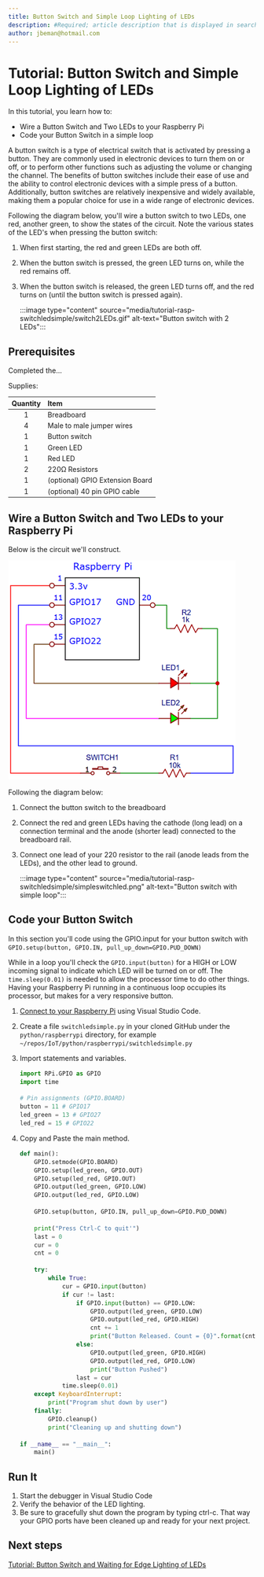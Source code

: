 ```yaml
---
title: Button Switch and Simple Loop Lighting of LEDs  
description: #Required; article description that is displayed in search results. 
author: jbeman@hotmail.com
---
```


# Tutorial: Button Switch and Simple Loop Lighting of LEDs

In this tutorial, you learn how to:

- Wire a Button Switch and Two LEDs to your Raspberry Pi
- Code your Button Switch in a simple loop

A button switch is a type of electrical switch that is activated by pressing a button. They are commonly used in electronic devices to turn them on or off, or to perform other functions such as adjusting the volume or changing the channel. The benefits of button switches include their ease of use and the ability to control electronic devices with a simple press of a button. Additionally, button switches are relatively inexpensive and widely available, making them a popular choice for use in a wide range of electronic devices.

Following the diagram below, you'll wire a button switch to two LEDs, one red, another green, to show the states of the circuit. Note the various states of the LED's when pressing the button switch:

1. When first starting, the red and green LEDs are both off.
1. When the button switch is pressed, the green LED turns on, while the red remains off.
1. When the button switch is released, the green LED turns off, and the red turns on (until the button switch is pressed again).

    :::image type="content" source="media/tutorial-rasp-switchledsimple/switch2LEDs.gif" alt-text="Button switch with 2 LEDs":::

## Prerequisites

Completed the...

Supplies:

|Quantity  |Item  |
|:---:|:---|
|1     | Breadboard |
|4     | Male to male jumper wires |
|1     | Button switch |
|1     | Green LED    |
|1     | Red LED    |
|2     | 220Ω Resistors |
|1     | (optional) GPIO Extension Board |
|1     | (optional) 40 pin GPIO cable |

## Wire a Button Switch and Two LEDs to your Raspberry Pi

Below is the circuit we'll construct.

![lnk_ledswitchsimpleschematic]

Following the diagram below:

1. Connect the button switch to the breadboard
1. Connect the red and green LEDs having the cathode (long lead) on a connection terminal and the anode (shorter lead) connected to the breadboard rail.
1. Connect one lead of your 220 resistor to the rail (anode leads from the LEDs), and the other lead to ground.

    :::image type="content" source="media/tutorial-rasp-switchledsimple/simpleswitchled.png" alt-text="Button switch with simple loop":::

## Code your Button Switch

In this section you'll code using the GPIO.input for your button switch with  
`GPIO.setup(button, GPIO.IN, pull_up_down=GPIO.PUD_DOWN)`

While in a loop you'll check the `GPIO.input(button)` for a HIGH or LOW incoming signal to indicate which LED will be turned on or off. The `time.sleep(0.01)` is needed to allow the processor time to do other things. Having your Raspberry Pi running in a continuous loop occupies its processor, but makes for a very responsive button.

1. [Connect to your Raspberry Pi](https://code.visualstudio.com/docs/remote/ssh#_connect-to-a-remote-host) using Visual Studio Code.
1. Create a file `switchledsimple.py` in your cloned GitHub under the `python/raspberrypi` directory, for example `~/repos/IoT/python/raspberrypi/switchledsimple.py`
1. Import statements and variables.

    ```python
    import RPi.GPIO as GPIO
    import time
    
    # Pin assignments (GPIO.BOARD)
    button = 11 # GPIO17
    led_green = 13 # GPIO27
    led_red = 15 # GPIO22
    ```

1. Copy and Paste the main method.

    ```python
    def main():
        GPIO.setmode(GPIO.BOARD)
        GPIO.setup(led_green, GPIO.OUT)
        GPIO.setup(led_red, GPIO.OUT)
        GPIO.output(led_green, GPIO.LOW)
        GPIO.output(led_red, GPIO.LOW)
    
        GPIO.setup(button, GPIO.IN, pull_up_down=GPIO.PUD_DOWN)
    
        print("Press Ctrl-C to quit'")
        last = 0
        cur = 0
        cnt = 0
    
        try:
            while True:
                cur = GPIO.input(button)
                if cur != last:
                    if GPIO.input(button) == GPIO.LOW:
                        GPIO.output(led_green, GPIO.LOW)
                        GPIO.output(led_red, GPIO.HIGH)
                        cnt += 1
                        print("Button Released. Count = {0}".format(cnt))
                    else:
                        GPIO.output(led_green, GPIO.HIGH)
                        GPIO.output(led_red, GPIO.LOW)
                        print("Button Pushed")
                    last = cur
                time.sleep(0.01)
        except KeyboardInterrupt:
            print("Program shut down by user")
        finally:
            GPIO.cleanup()
            print("Cleaning up and shutting down")
    
    if __name__ == "__main__":
        main()
    ```

## Run It
<!-- Introduction paragraph -->
1. Start the debugger in Visual Studio Code
1. Verify the behavior of the LED lighting.
1. Be sure to gracefully shut down the program by typing ctrl-c.  That way your GPIO ports have been cleaned up and ready for your next project.

## Next steps

[Tutorial: Button Switch and Waiting for Edge Lighting of LEDs](tutorial-rasp-switchledwait.md)

<!--images-->

[lnk_ledswitchsimpleschematic]: media/tutorial-rasp-switchledsimple/ledswitchsimpleschematic.png